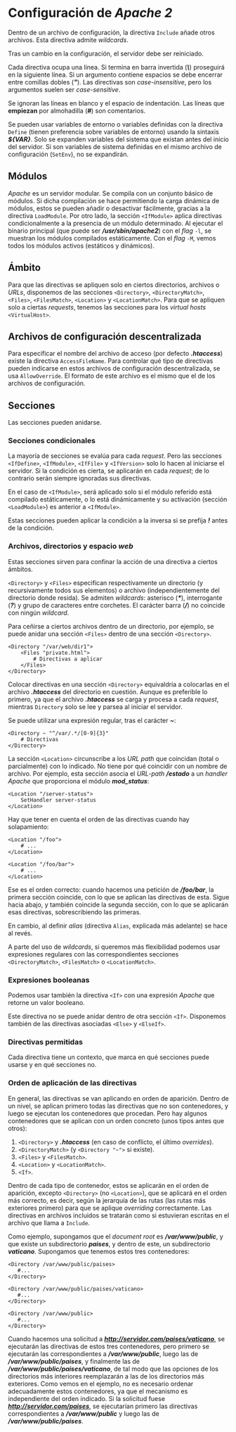 # Configuración de *Apache 2*

Dentro de un archivo de configuración, la directiva `Include` añade otros archivos. Esta directiva admite *wildcards*.

Tras un cambio en la configuración, el servidor debe ser reiniciado.

Cada directiva ocupa una línea. Si termina en barra invertida (***\\***) proseguirá en la siguiente línea. Si un argumento contiene espacios se debe encerrar entre comillas dobles (***\"***). Las directivas son *case-insensitive*, pero los argumentos suelen ser *case-sensitive*.

Se ignoran las líneas en blanco y el espacio de indentación. Las líneas que **empiezan** por almohadilla (***\#***) son comentarios.

Se pueden usar variables de entorno o variables definidas con la directiva `Define` (tienen preferencia sobre variables de entorno) usando la sintaxis ***\${VAR}***. Solo se expanden variables del sistema que existan antes del inicio del servidor. Si son variables de sistema definidas en el mismo archivo de configuración (`SetEnv`), no se expandirán.

## Módulos

*Apache* es un servidor modular. Se compila con un conjunto básico de módulos. Si dicha compilación se hace permitiendo la carga dinámica de módulos, estos se pueden añadir o desactivar fácilmente, gracias a la directiva `LoadModule`. Por otro lado, la sección `<IfModule>` aplica directivas condicionalmente a la presencia de un módulo determinado. Al ejecutar el binario principal (que puede ser ***/usr/sbin/apache2***) con el *flag* `-l`, se muestran los módulos compilados estáticamente. Con el *flag* `-M`, vemos todos los módulos activos (estáticos y dinámicos).

## Ámbito

Para que las directivas se apliquen solo en ciertos directorios, archivos o *URLs*, disponemos de las secciones `<Directory>`, `<DirectoryMatch>`, `<Files>`, `<FilesMatch>`, `<Location>` y `<LocationMatch>`. Para que se apliquen solo a ciertas *requests*, tenemos las secciones para los *virtual hosts* `<VirtualHost>`.

## Archivos de configuración descentralizada

Para especificar el nombre del archivo de acceso (por defecto ***.htaccess***) existe la directiva `AccessFileName`. Para controlar qué tipo de directivas pueden indicarse en estos archivos de configuración descentralizada, se usa `AllowOverride`. El formato de este archivo es el mismo que el de los archivos de configuración.

## Secciones

Las secciones pueden anidarse.

### Secciones condicionales

La mayoría de secciones se evalúa para cada *request*. Pero las secciones `<IfDefine>`, `<IfModule>`, `<IfFile>` y `<IfVersion>` solo lo hacen al iniciarse el servidor. Si la condición es cierta, se aplicarán en cada *request*; de lo contrario serán siempre ignoradas sus directivas.

En el caso de `<IfModule>`, será aplicado solo si el módulo referido está compilado estáticamente, o lo está dinámicamente y su activación (sección `<LoadModule>`) es anterior a `<IfModule>`.

Estas secciones pueden aplicar la condición a la inversa si se prefija ***!*** antes de la condición.

### Archivos, directorios y espacio *web*

Estas secciones sirven para confinar la acción de una directiva a ciertos ámbitos.

`<Directory>` y `<Files>` especifican respectivamente un directorio (y recursivamente todos sus elementos) o archivo (independientemente del directorio donde resida). Se admiten *wildcards*: asterisco (***\****), interrogante (***?***) y grupo de caracteres entre corchetes. El carácter barra (***/***) no coincide con ningún *wildcard*.

Para ceñirse a ciertos archivos dentro de un directorio, por ejemplo, se puede anidar una sección `<Files>` dentro de una sección `<Directory>`.

```
<Directory "/var/web/dir1">
    <Files "private.html">
        # Directivas a aplicar
    </Files>
</Directory>
```

Colocar directivas en una sección `<Directory>` equivaldría a colocarlas en el archivo ***.htaccess*** del directorio en cuestión. Aunque es preferible lo primero, ya que el archivo ***.htaccess*** se carga y procesa a cada *request*, mientras `Directory` solo se lee y parsea al iniciar el servidor.

Se puede utilizar una expresión regular, tras el carácter ***~***:

```
<Directory ~ "^/var/.*/[0-9]{3}"
    # Directivas
</Directory>
```

La sección `<Location>` circunscribe a los *URL path* que coincidan (total o parcialmente) con lo indicado. No tiene por qué coincidir con un nombre de archivo. Por ejemplo, esta sección asocia el *URL-path* ***/estado*** a un *handler Apache* que proporciona el módulo ***mod_status***:

```
<Location "/server-status">
    SetHandler server-status
</Location>
```

Hay que tener en cuenta el orden de las directivas cuando hay solapamiento:

```
<Location "/foo">
    # ...
</Location>

<Location "/foo/bar">
    # ...
</Location>
```

Ese es el orden correcto: cuando hacemos una petición de ***/foo/bar***, la primera sección coincide, con lo que se aplican las directivas de esta. Sigue hacia abajo, y también coincide la segunda sección, con lo que se aplicarán esas directivas, sobrescribiendo las primeras.

En cambio, al definir *alias* (directiva `Alias`, explicada más adelante) se hace al revés.

A parte del uso de *wildcards*, si queremos más flexibilidad podemos usar expresiones regulares con las correspondientes secciones `<DirectoryMatch>`, `<FilesMatch>` o `<LocationMatch>`.

### Expresiones booleanas

Podemos usar también la directiva `<If>` con una expresión *Apache* que retorne un valor booleano.

Este directiva no se puede anidar dentro de otra sección `<If>`. Disponemos también de las directivas asociadas `<Else>` y `<ElseIf>`.

### Directivas permitidas

Cada directiva tiene un contexto, que marca en qué secciones puede usarse y en qué secciones no.

### Orden de aplicación de las directivas

En general, las directivas se van aplicando en orden de aparición. Dentro de un nivel, se aplican primero todas las directivas que no son contenedores, y luego se ejecutan los contenedores que procedan. Pero hay algunos contenedores que se aplican con un orden concreto (unos tipos antes que otros):

1. `<Directory>` y ***.htaccess*** (en caso de conflicto, el último *overrides*).
2. `<DirectoryMatch>` (y `<Directory "~">` si existe).
3. `<Files>` y `<FilesMatch>`.
4. `<Location>` y `<LocationMatch>`.
5. `<If>`.

Dentro de cada tipo de contenedor, estos se aplicarán en el orden de aparición, excepto `<Directory>` (no `<Location>`), que se aplicará en el orden más correcto, es decir, según la jerarquía de las rutas (las rutas más exteriores primero) para que se aplique *overriding* correctamente. Las directivas en archivos incluidos se tratarán como si estuvieran escritas en el archivo que llama a `Include`.

Como ejemplo, supongamos que el *document root* es ***/var/www/public***, y que existe un subdirectorio ***paises***, y dentro de este, un subdirectorio ***vaticano***. Supongamos que tenemos estos tres contenedores:

```
<Directory /var/www/public/paises>
   #...
</Directory>

<Directory /var/www/public/paises/vaticano>
   #...
</Directory>

<Directory /var/www/public>
   #...
</Directory>
```

Cuando hacemos una solicitud a ***http://servidor.com/paises/vaticano***, se ejecutarán las directivas de estos tres contenedores, pero primero se ejecutarán las correspondientes a ***/var/www/public***, luego las de ***/var/www/public/paises***, y finalmente las de ***/var/www/public/paises/vaticano***, de tal modo que las opciones de los directorios más interiores reemplazarán a las de los directorios más exteriores. Como vemos en el ejemplo, no es necesario ordenar adecuadamente estos contenedores, ya que el mecanismo es independiente del orden indicado. Si la solicitud fuese ***http://servidor.com/paises***, se ejecutarían primero las directivas correspondientes a ***/var/www/public*** y luego las de ***/var/www/public/paises***.
